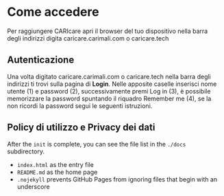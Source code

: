 # Come accedere

Per raggiungere CARIcare apri il browser del tuo dispositivo nella barra degli indirizzi digita caricare.carimali.com o caricare.tech

## Autenticazione

Una volta digitato caricare.carimali.com o caricare.tech nella barra degli indirizzi ti trovi sulla pagina di **Login**.
Nelle apposite caselle inserisci nome utente (1) e password (2), successivamente premi Log in (3), è possibile memorizzare la password  spuntando il riquadro Remember me (4), se la non ricordi la password segui le seguenti istruzioni.

## Policy di utilizzo e Privacy dei dati

After the `init` is complete, you can see the file list in the `./docs` subdirectory.

* `index.html` as the entry file
* `README.md` as the home page
* `.nojekyll` prevents GitHub Pages from ignoring files that begin with an underscore



